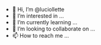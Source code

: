 - 👋 Hi, I’m @luciollette
- 👀 I’m interested in ...
- 🌱 I’m currently learning ...
- 💞️ I’m looking to collaborate on ...
- 📫 How to reach me ...

<!---
luciollette/luciollette is a ✨ special ✨ repository because its `README.md` (this file) appears on your GitHub profile.
You can click the Preview link to take a look at your changes.
--->
